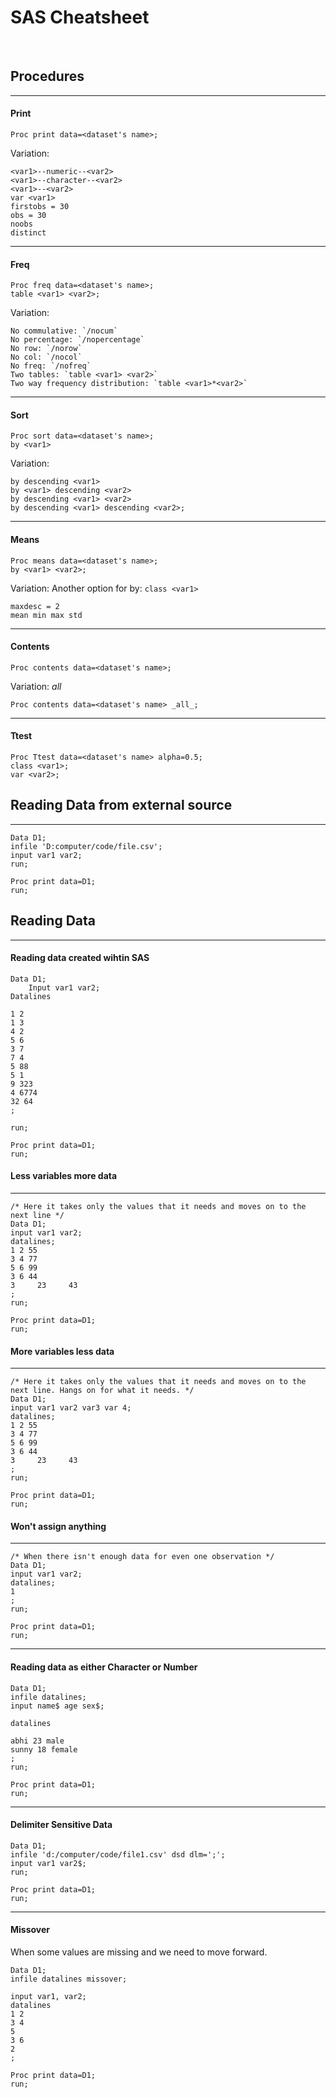 # SAS Cheatsheet

&nbsp;
&nbsp;
&nbsp;
## Procedures
---


#### Print
```sas
Proc print data=<dataset's name>;
````

Variation: 

```sas 
<var1>--numeric--<var2> 
<var1>--character--<var2> 
<var1>--<var2> 
var <var1> 
firstobs = 30 
obs = 30 
noobs 
distinct 
```

---
#### Freq

```sas
Proc freq data=<dataset's name>;
table <var1> <var2>;
```

Variation: 

```sas
No commulative: `/nocum`
No percentage: `/nopercentage`
No row: `/norow`
No col: `/nocol`
No freq: `/nofreq`
Two tables: `table <var1> <var2>`
Two way frequency distribution: `table <var1>*<var2>`
```

---
#### Sort
```sas
Proc sort data=<dataset's name>;
by <var1>
```
Variation:
```sas
by descending <var1>
by <var1> descending <var2>
by descending <var1> <var2>
by descending <var1> descending <var2>;
```

---
#### Means
```sas
Proc means data=<dataset's name>;
by <var1> <var2>;
```

Variation:
Another option for by: `class <var1>`
```sas
maxdesc = 2
mean min max std
```

---
#### Contents 

```sas
Proc contents data=<dataset's name>;
```
Variation:
_all_
```sas
Proc contents data=<dataset's name> _all_;
```

---
#### Ttest

```sas
Proc Ttest data=<dataset's name> alpha=0.5;
class <var1>;
var <var2>;
```

## Reading Data from external source

---


```sas
Data D1;
infile 'D:computer/code/file.csv';
input var1 var2;
run;

Proc print data=D1;
run;
```


## Reading Data

---


#### Reading data created wihtin SAS

```sas
Data D1;
	Input var1 var2;
Datalines

1 2
1 3
4 2
5 6 
3 7
7 4 
5 88
5 1
9 323
4 6774
32 64
;

run;

Proc print data=D1;
run;

```

#### Less variables more data

---

```sas 
/* Here it takes only the values that it needs and moves on to the next line */ 
Data D1;
input var1 var2;
datalines;
1 2 55
3 4 77
5 6 99
3 6 44
3     23     43
;
run;

Proc print data=D1;
run;

```

#### More variables less data

---

```sas 
/* Here it takes only the values that it needs and moves on to the next line. Hangs on for what it needs. */ 
Data D1;
input var1 var2 var3 var 4;
datalines;
1 2 55
3 4 77
5 6 99
3 6 44
3     23     43
;
run;

Proc print data=D1;
run;

```

#### Won't assign anything

---

```sas 
/* When there isn't enough data for even one observation */ 
Data D1;
input var1 var2;
datalines;
1 
;
run;

Proc print data=D1;
run;

```

---

#### Reading data as either Character or Number

```sas
Data D1;
infile datalines;
input name$ age sex$;

datalines

abhi 23 male
sunny 18 female
;
run;

Proc print data=D1;
run;
```

---

#### Delimiter Sensitive Data

```sas
Data D1;
infile 'd:/computer/code/file1.csv' dsd dlm=';';
input var1 var2$;
run;

Proc print data=D1;
run;
```

---

#### Missover 

When some values are missing and we need to move forward. 

```sas
Data D1;
infile datalines missover;

input var1, var2;
datalines 
1 2
3 4
5 
3 6
2
;

Proc print data=D1;
run;
```





















